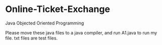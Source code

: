 # Online-Ticket-Exchange
Java Objected Oriented Programming

Please move these java files to a java compiler, and run A1.java to run my file. 
txt files are test files.
